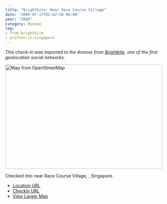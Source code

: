 ```yaml
---
title: "Brightkite: Near Race Course Village"
date: "2009-07-17T02:02:56-06:00"
year: "2009"
category: Museum
tag:
- from-brightkite
- written-in-singapore
---
```

<p style="font-style:italic">This check-in was imported to the Annexe from <a href="https://rubenerd.com/tag/from-brightkite/" title="View all posts imported from Brightkite">Brightkite</a>, one of the first geolocation social networks.</p> 

<p><img src="https://rubenerd.com/files/museum/openstreetmap-racecoursevillage@2x.png" style="width:500px; height:333px;" alt="Map from OpenStreetMap" /></p>

Checked into near Race Course Village, , Singapore.

* [Location URL](http://brightkite.com/places/3b7ee8c672a811debac8003048c10834)
* [Checkin URL](http://brightkite.com/objects/3cc3777472a811debdd7003048c0801e)
* [View Larger Map](http://www.openstreetmap.org/#map=18/1.31291/103.85379)

